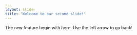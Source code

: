```yaml
---
layout: slide
title: "Welcome to our second slide!"
---
```

The new feature begin with here:
Use the left arrow to go back!
